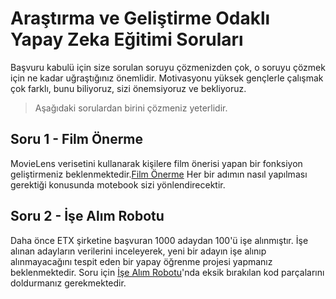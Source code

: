 # Araştırma ve Geliştirme Odaklı Yapay Zeka Eğitimi Soruları


Başvuru kabulü için size sorulan soruyu çözmenizden çok, o soruyu çözmek için ne kadar uğraştığınız önemlidir. Motivasyonu yüksek gençlerle çalışmak çok farklı, bunu biliyoruz, sizi önemsiyoruz ve bekliyoruz.

> Aşağıdaki sorulardan birini çözmeniz yeterlidir.
 
## Soru 1 - Film Önerme
MovieLens verisetini kullanarak kişilere film önerisi yapan bir fonksiyon geliştirmeniz beklenmektedir.[Film Önerme](https://github.com/kaveai/arge-odakli-yapay-zeka-egitimi2-sorulari/blob/main/Soru1.ipynb) Her bir adımın nasıl yapılması gerektiği konusunda motebook sizi yönlendirecektir.

## Soru 2 - İşe Alım Robotu
Daha önce ETX şirketine başvuran 1000 adaydan 100'ü işe alınmıştır. İşe alınan adayların verilerini inceleyerek, yeni bir adayın işe alınıp alınmayacağını tespit eden bir yapay öğrenme projesi yapmanız beklenmektedir. Soru için [İşe Alım Robotu](https://github.com/kaveai/girisim-odakli-yapay-zeka-egitimi-2-sorulari/blob/main/Soru2.ipynb)'nda eksik bırakılan kod parçalarını doldurmanız gerekmektedir.

